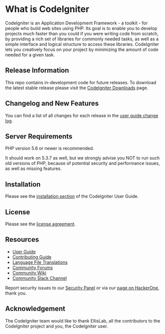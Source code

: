 What is CodeIgniter
===================

CodeIgniter is an Application Development Framework - a toolkit - for
people who build web sites using PHP. Its goal is to enable you to
develop projects much faster than you could if you were writing code
from scratch, by providing a rich set of libraries for commonly needed
tasks, as well as a simple interface and logical structure to access
these libraries. CodeIgniter lets you creatively focus on your project
by minimizing the amount of code needed for a given task.

Release Information
-------------------

This repo contains in-development code for future releases. To download
the latest stable release please visit the [CodeIgniter
Downloads](https://codeigniter.com/download) page.

Changelog and New Features
--------------------------

You can find a list of all changes for each release in the [user guide
change
log](https://github.com/bcit-ci/CodeIgniter/blob/develop/user_guide_src/source/changelog.rst).

Server Requirements
-------------------

PHP version 5.6 or newer is recommended.

It should work on 5.3.7 as well, but we strongly advise you NOT to run
such old versions of PHP, because of potential security and performance
issues, as well as missing features.

Installation
------------

Please see the [installation
section](https://codeigniter.com/userguide3/installation/index.html) of
the CodeIgniter User Guide.

License
-------

Please see the [license
agreement](https://github.com/bcit-ci/CodeIgniter/blob/develop/user_guide_src/source/license.rst).

Resources
---------

-   [User Guide](https://codeigniter.com/docs)
-   [Contributing
    Guide](https://github.com/bcit-ci/CodeIgniter/blob/develop/contributing.md)
-   [Language File
    Translations](https://github.com/bcit-ci/codeigniter3-translations)
-   [Community Forums](http://forum.codeigniter.com/)
-   [Community Wiki](https://github.com/bcit-ci/CodeIgniter/wiki)
-   [Community Slack Channel](https://codeigniterchat.slack.com)

Report security issues to our [Security
Panel](mailto:security@codeigniter.com) or via our [page on
HackerOne](https://hackerone.com/codeigniter), thank you.

Acknowledgement
---------------

The CodeIgniter team would like to thank EllisLab, all the contributors
to the CodeIgniter project and you, the CodeIgniter user.
